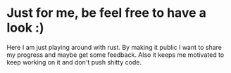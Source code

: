 # Just for me, be feel free to have a look :)

Here I am just playing around with rust. By making it public I want to share my progress and maybe get some feedback.
Also it keeps me motivated to keep working on it and don't push shitty code.
